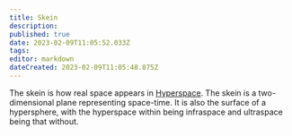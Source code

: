 ```yaml
---
title: Skein
description: 
published: true
date: 2023-02-09T11:05:52.033Z
tags: 
editor: markdown
dateCreated: 2023-02-09T11:05:48.875Z
---
```


The skein is how real space appears in [Hyperspace](/Hyperspace). The skein is a two-dimensional plane representing space-time. It is also the surface of a hypersphere, with the hyperspace within being infraspace and ultraspace being that without.